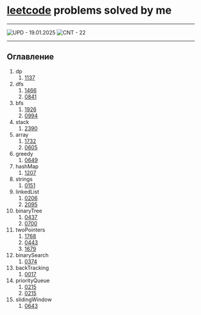 
# [leetcode](https://leetcode.com/) problems solved by me

---

![UPD - 19.01.2025](https://img.shields.io/badge/UPD-19.01.2025-2ea44f)
![CNT - 22](https://img.shields.io/badge/CNT-22-2ea44f)

---

## Оглавление

1. dp
    1. [1137](https://github.com/avimakarov/iam-leetcode/tree/main/1137/code) 
2. dfs
    1. [1466](https://github.com/avimakarov/iam-leetcode/tree/main/1466/code) 
    2. [0841](https://github.com/avimakarov/iam-leetcode/tree/main/0841/code) 
3. bfs
    1. [1926](https://github.com/avimakarov/iam-leetcode/tree/main/1926/code) 
    2. [0994](https://github.com/avimakarov/iam-leetcode/tree/main/0994/code) 
4. stack
    1. [2390](https://github.com/avimakarov/iam-leetcode/tree/main/2390/code) 
5. array
    1. [1732](https://github.com/avimakarov/iam-leetcode/tree/main/1732/code) 
    2. [0605](https://github.com/avimakarov/iam-leetcode/tree/main/0605/code) 
6. greedy
    1. [0649](https://github.com/avimakarov/iam-leetcode/tree/main/0649/code) 
7. hashMap
    1. [1207](https://github.com/avimakarov/iam-leetcode/tree/main/1207/code) 
8. strings
    1. [0151](https://github.com/avimakarov/iam-leetcode/tree/main/0151/code) 
9. linkedList
    1. [0206](https://github.com/avimakarov/iam-leetcode/tree/main/0206/code) 
    2. [2095](https://github.com/avimakarov/iam-leetcode/tree/main/2095/code) 
10. binaryTree
    1. [0437](https://github.com/avimakarov/iam-leetcode/tree/main/0437/code) 
    2. [0700](https://github.com/avimakarov/iam-leetcode/tree/main/0700/code) 
11. twoPointers
    1. [1768](https://github.com/avimakarov/iam-leetcode/tree/main/1768/code) 
    2. [0443](https://github.com/avimakarov/iam-leetcode/tree/main/0443/code) 
    3. [1679](https://github.com/avimakarov/iam-leetcode/tree/main/1679/code) 
12. binarySearch
    1. [0374](https://github.com/avimakarov/iam-leetcode/tree/main/0374/code) 
13. backTracking
    1. [0017](https://github.com/avimakarov/iam-leetcode/tree/main/0017/code) 
14. priorityQueue
    1. [0215](https://github.com/avimakarov/iam-leetcode/tree/main/0215/code) 
    2. [0215](https://github.com/avimakarov/iam-leetcode/tree/main/0215/code) 
15. slidingWindow
    1. [0643](https://github.com/avimakarov/iam-leetcode/tree/main/0643/code) 

